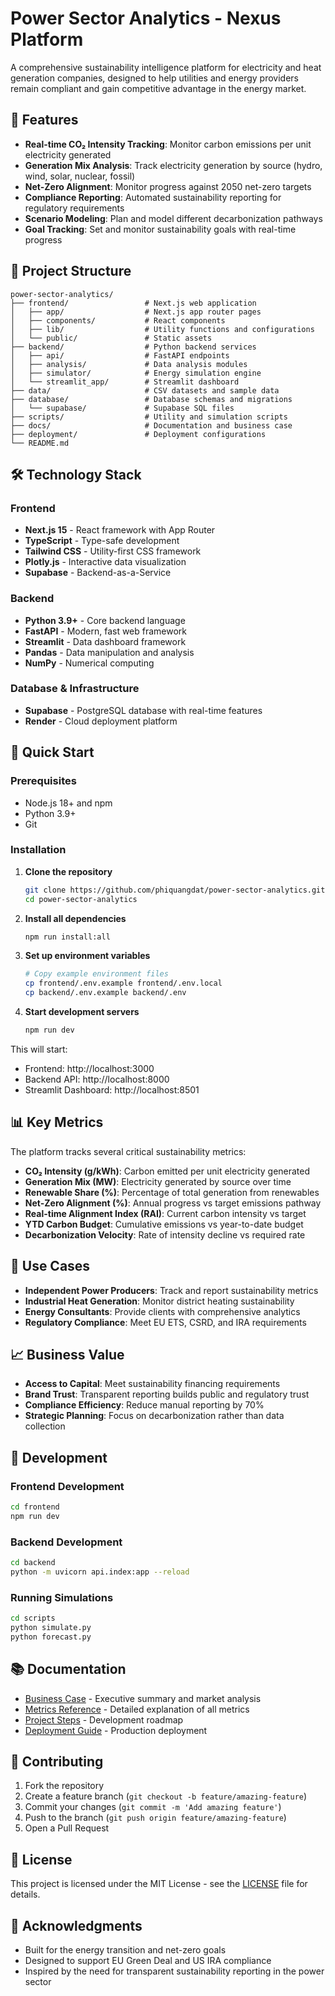 # Power Sector Analytics - Nexus Platform

A comprehensive sustainability intelligence platform for electricity and heat generation companies, designed to help utilities and energy providers remain compliant and gain competitive advantage in the energy market.

## 🚀 Features

- **Real-time CO₂ Intensity Tracking**: Monitor carbon emissions per unit electricity generated
- **Generation Mix Analysis**: Track electricity generation by source (hydro, wind, solar, nuclear, fossil)
- **Net-Zero Alignment**: Monitor progress against 2050 net-zero targets
- **Compliance Reporting**: Automated sustainability reporting for regulatory requirements
- **Scenario Modeling**: Plan and model different decarbonization pathways
- **Goal Tracking**: Set and monitor sustainability goals with real-time progress

## 📁 Project Structure

```
power-sector-analytics/
├── frontend/                 # Next.js web application
│   ├── app/                  # Next.js app router pages
│   ├── components/           # React components
│   ├── lib/                  # Utility functions and configurations
│   └── public/               # Static assets
├── backend/                  # Python backend services
│   ├── api/                  # FastAPI endpoints
│   ├── analysis/             # Data analysis modules
│   ├── simulator/            # Energy simulation engine
│   └── streamlit_app/        # Streamlit dashboard
├── data/                     # CSV datasets and sample data
├── database/                 # Database schemas and migrations
│   └── supabase/             # Supabase SQL files
├── scripts/                  # Utility and simulation scripts
├── docs/                     # Documentation and business case
├── deployment/               # Deployment configurations
└── README.md
```

## 🛠️ Technology Stack

### Frontend
- **Next.js 15** - React framework with App Router
- **TypeScript** - Type-safe development
- **Tailwind CSS** - Utility-first CSS framework
- **Plotly.js** - Interactive data visualization
- **Supabase** - Backend-as-a-Service

### Backend
- **Python 3.9+** - Core backend language
- **FastAPI** - Modern, fast web framework
- **Streamlit** - Data dashboard framework
- **Pandas** - Data manipulation and analysis
- **NumPy** - Numerical computing

### Database & Infrastructure
- **Supabase** - PostgreSQL database with real-time features
- **Render** - Cloud deployment platform

## 🚀 Quick Start

### Prerequisites
- Node.js 18+ and npm
- Python 3.9+
- Git

### Installation

1. **Clone the repository**
   ```bash
   git clone https://github.com/phiquangdat/power-sector-analytics.git
   cd power-sector-analytics
   ```

2. **Install all dependencies**
   ```bash
   npm run install:all
   ```

3. **Set up environment variables**
   ```bash
   # Copy example environment files
   cp frontend/.env.example frontend/.env.local
   cp backend/.env.example backend/.env
   ```

4. **Start development servers**
   ```bash
   npm run dev
   ```

This will start:
- Frontend: http://localhost:3000
- Backend API: http://localhost:8000
- Streamlit Dashboard: http://localhost:8501

## 📊 Key Metrics

The platform tracks several critical sustainability metrics:

- **CO₂ Intensity (g/kWh)**: Carbon emitted per unit electricity generated
- **Generation Mix (MW)**: Electricity generated by source over time
- **Renewable Share (%)**: Percentage of total generation from renewables
- **Net-Zero Alignment (%)**: Annual progress vs target emissions pathway
- **Real-time Alignment Index (RAI)**: Current carbon intensity vs target
- **YTD Carbon Budget**: Cumulative emissions vs year-to-date budget
- **Decarbonization Velocity**: Rate of intensity decline vs required rate

## 🎯 Use Cases

- **Independent Power Producers**: Track and report sustainability metrics
- **Industrial Heat Generation**: Monitor district heating sustainability
- **Energy Consultants**: Provide clients with comprehensive analytics
- **Regulatory Compliance**: Meet EU ETS, CSRD, and IRA requirements

## 📈 Business Value

- **Access to Capital**: Meet sustainability financing requirements
- **Brand Trust**: Transparent reporting builds public and regulatory trust
- **Compliance Efficiency**: Reduce manual reporting by 70%
- **Strategic Planning**: Focus on decarbonization rather than data collection

## 🔧 Development

### Frontend Development
```bash
cd frontend
npm run dev
```

### Backend Development
```bash
cd backend
python -m uvicorn api.index:app --reload
```

### Running Simulations
```bash
cd scripts
python simulate.py
python forecast.py
```

## 📚 Documentation

- [Business Case](docs/BUSINESS_CASE.md) - Executive summary and market analysis
- [Metrics Reference](docs/METRICS.md) - Detailed explanation of all metrics
- [Project Steps](docs/PROJECT_STEPS.md) - Development roadmap
- [Deployment Guide](docs/RENDER_DEPLOYMENT_INSTRUCTIONS.md) - Production deployment

## 🤝 Contributing

1. Fork the repository
2. Create a feature branch (`git checkout -b feature/amazing-feature`)
3. Commit your changes (`git commit -m 'Add amazing feature'`)
4. Push to the branch (`git push origin feature/amazing-feature`)
5. Open a Pull Request

## 📄 License

This project is licensed under the MIT License - see the [LICENSE](LICENSE) file for details.

## 🙏 Acknowledgments

- Built for the energy transition and net-zero goals
- Designed to support EU Green Deal and US IRA compliance
- Inspired by the need for transparent sustainability reporting in the power sector